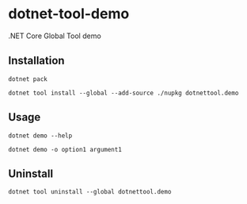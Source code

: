 # dotnet-tool-demo

.NET Core Global Tool demo

## Installation

```
dotnet pack
```

```
dotnet tool install --global --add-source ./nupkg dotnettool.demo
```

## Usage

```
dotnet demo --help
```

```
dotnet demo -o option1 argument1
```

## Uninstall

```
dotnet tool uninstall --global dotnettool.demo
```